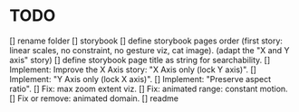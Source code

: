 # TODO
[] rename folder
[] storybook
  [] define storybook pages order (first story: linear scales, no constraint, no gesture viz, cat image). (adapt the "X and Y axis" story)
  [] define storybook page title as string for searchability.
  [] Implement: Improve the X Axis story: "X Axis only (lock Y axis)".
  [] Implement: "Y Axis only (lock X axis)".
  [] Implement: "Preserve aspect ratio".
  [] Fix: max zoom extent viz.
  [] Fix: animated range: constant motion.
  [] Fix or remove: animated domain.
[] readme
